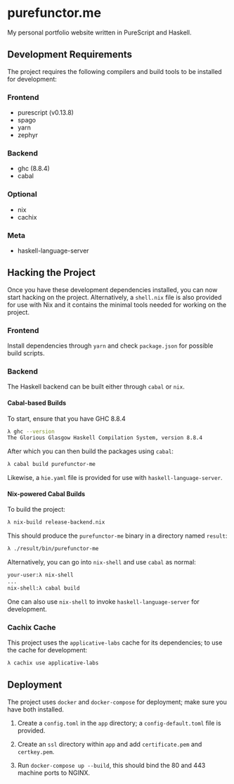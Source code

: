 # purefunctor.me
My personal portfolio website written in PureScript and Haskell.

## Development Requirements
The project requires the following compilers and build tools to be installed for development:

### Frontend
* purescript (v0.13.8)
* spago
* yarn
* zephyr

### Backend
* ghc (8.8.4)
* cabal

### Optional
* nix
* cachix

### Meta
* haskell-language-server

## Hacking the Project
Once you have these development dependencies installed, you can now start hacking on the project. Alternatively, a `shell.nix` file is also provided for use with Nix and it contains the minimal tools needed for working on the project.

### Frontend
Install dependencies through `yarn` and check `package.json` for possible build scripts.

### Backend
The Haskell backend can be built either through `cabal` or `nix`.

#### Cabal-based Builds
To start, ensure that you have GHC 8.8.4
```sh
λ ghc --version
The Glorious Glasgow Haskell Compilation System, version 8.8.4
```

After which you can then build the packages using `cabal`:
```sh
λ cabal build purefunctor-me
```

Likewise, a `hie.yaml` file is provided for use with `haskell-language-server`.

#### Nix-powered Cabal Builds
To build the project:
```sh
λ nix-build release-backend.nix
```

This should produce the `purefunctor-me` binary in a directory named `result`:
```sh
λ ./result/bin/purefunctor-me
```

Alternatively, you can go into `nix-shell` and use `cabal` as normal:
```sh
your-user:λ nix-shell
...
nix-shell:λ cabal build
```

One can also use `nix-shell` to invoke `haskell-language-server` for development. 

### Cachix Cache
This project uses the `applicative-labs` cache for its dependencies; to use the cache for development:
```sh
λ cachix use applicative-labs
```

## Deployment
The project uses `docker` and `docker-compose` for deployment; make sure you have both installed.

1) Create a `config.toml` in the `app` directory; a `config-default.toml` file is provided.

2) Create an `ssl` directory within `app` and add `certificate.pem` and `certkey.pem`.

3) Run `docker-compose up --build`, this should bind the 80 and 443 machine ports to NGINX.
